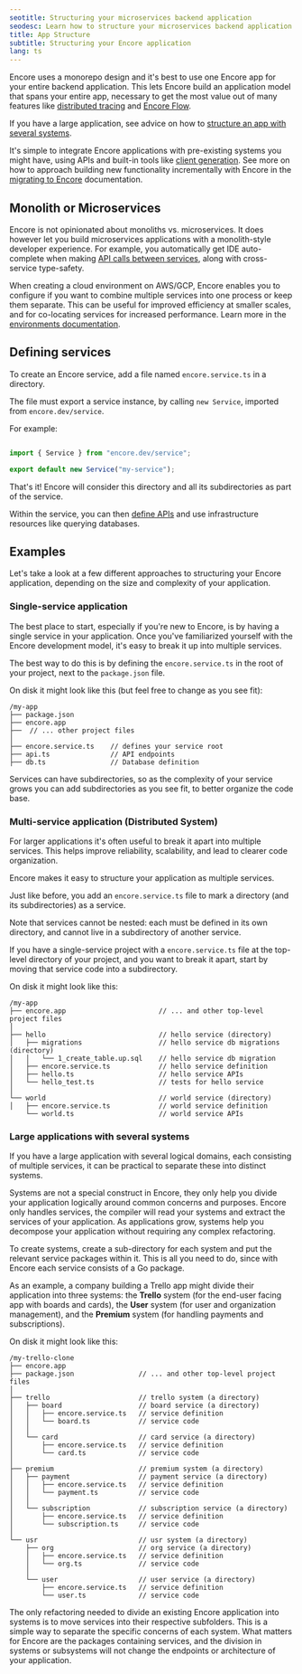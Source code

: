 ```yaml
---
seotitle: Structuring your microservices backend application
seodesc: Learn how to structure your microservices backend application. See recommended app structures for monoliths, small microservices backends, and large scale microservices applications.
title: App Structure
subtitle: Structuring your Encore application
lang: ts
---
```


Encore uses a monorepo design and it's best to use one Encore app for your entire backend application. This lets Encore build an application model that spans your entire app, necessary to get the most value out of many
features like [distributed tracing](/docs/observability/tracing) and [Encore Flow](/docs/develop/encore-flow).

If you have a large application, see advice on how to [structure an app with several systems](/docs/ts/develop/app-structure#large-applications-with-several-systems).

It's simple to integrate Encore applications with pre-existing systems you might have, using APIs and built-in tools like [client generation](/docs/develop/client-generation). See more on how to approach building new functionality incrementally with Encore in the [migrating to Encore](/docs/how-to/migrate-to-encore) documentation.

## Monolith or Microservices

Encore is not opinionated about monoliths vs. microservices. It does however let you build microservices applications with a monolith-style developer experience. For example, you automatically get IDE auto-complete when making [API calls between services](/docs/ts/primitives/services-and-apis#calling-apis), along with cross-service type-safety.

When creating a cloud environment on AWS/GCP, Encore enables you to configure if you want to combine multiple services into one process or keep them separate. This can be useful for improved efficiency at smaller scales, and for co-locating services for increased performance. Learn more in the [environments documentation](/docs/deploy/environments#process-allocation).

## Defining services

To create an Encore service, add a file named `encore.service.ts` in a directory.

The file must export a service instance, by calling `new Service`, imported from `encore.dev/service`.

For example:

```ts

import { Service } from "encore.dev/service";

export default new Service("my-service");
```

That's it! Encore will consider this directory and all its subdirectories as part of the service.

Within the service, you can then [define APIs](/docs/ts/primitives/services-and-apis#defining-apis) and use infrastructure resources like querying databases.

## Examples

Let's take a look at a few different approaches to structuring your Encore application, depending on the size and complexity of your application.

### Single-service application

The best place to start, especially if you're new to Encore, is by having
a single service in your application. Once you've familiarized yourself with
the Encore development model, it's easy to break it up into multiple services.

The best way to do this is by defining the `encore.service.ts` in the root
of your project, next to the `package.json` file.

On disk it might look like this (but feel free to change as you see fit):

```
/my-app
├── package.json
├── encore.app
├──  // ... other project files
│
├── encore.service.ts    // defines your service root
├── api.ts               // API endpoints
├── db.ts                // Database definition
```

Services can have subdirectories, so as the complexity of your service grows
you can add subdirectories as you see fit, to better organize the code base.

### Multi-service application (Distributed System)

For larger applications it's often useful to break it apart into multiple
services. This helps improve reliability, scalability, and lead to clearer
code organization.

Encore makes it easy to structure your application as multiple services.

Just like before, you add an `encore.service.ts` file to mark a directory
(and its subdirectories) as a service.


<Callout type="info">
Note that services cannot be nested: each must be defined in its own directory,
and cannot live in a subdirectory of another service.

If you have a single-service project with a `encore.service.ts` file at the top-level directory of your project, and you want to break it apart, start by moving that service code into a subdirectory.
</Callout>

On disk it might look like this:

```
/my-app
├── encore.app                       // ... and other top-level project files
│
├── hello                            // hello service (directory)
│   ├── migrations                   // hello service db migrations (directory)
│   │   └── 1_create_table.up.sql    // hello service db migration
│   ├── encore.service.ts            // hello service definition
│   ├── hello.ts                     // hello service APIs
│   └── hello_test.ts                // tests for hello service
│
└── world                            // world service (directory)
│   ├── encore.service.ts            // world service definition
    └── world.ts                     // world service APIs
```

### Large applications with several systems

If you have a large application with several logical domains, each consisting of multiple services, it can be practical
to separate these into distinct systems.

Systems are not a special construct in Encore, they only help you divide your application logically around common concerns and purposes. Encore only handles services, the compiler will read your
systems and extract the services of your application. As applications grow, systems help you decompose your application
without requiring any complex refactoring.

To create systems, create a sub-directory for each system and put the relevant service packages within it.
This is all you need to do, since with Encore each service consists of a Go package.

As an example, a company building a Trello app might divide their application into three systems: the **Trello** system
(for the end-user facing app with boards and cards), the **User** system (for user and organization management), and
the **Premium** system (for handling payments and subscriptions).

On disk it might look like this:

```
/my-trello-clone
├── encore.app
├── package.json                // ... and other top-level project files
│
├── trello                      // trello system (a directory)
│   ├── board                   // board service (a directory)
│   │   ├── encore.service.ts   // service definition
│   │   └── board.ts            // service code
│   │
│   └── card                    // card service (a directory)
│       ├── encore.service.ts   // service definition
│       └── card.ts             // service code
│
├── premium                     // premium system (a directory)
│   ├── payment                 // payment service (a directory)
│   │   ├── encore.service.ts   // service definition
│   │   └── payment.ts          // service code
│   │
│   └── subscription            // subscription service (a directory)
│       ├── encore.service.ts   // service definition
│       └── subscription.ts     // service code
│
└── usr                         // usr system (a directory)
    ├── org                     // org service (a directory)
    │   ├── encore.service.ts   // service definition
    │   └── org.ts              // service code
    │
    └── user                    // user service (a directory)
        ├── encore.service.ts   // service definition
        └── user.ts             // service code
```

The only refactoring needed to divide an existing Encore application into systems is to move services into their respective
subfolders. This is a simple way to separate the specific concerns of each system. What matters for Encore are the packages containing services, and the division in systems or subsystems will not change the endpoints or
architecture of your application.
